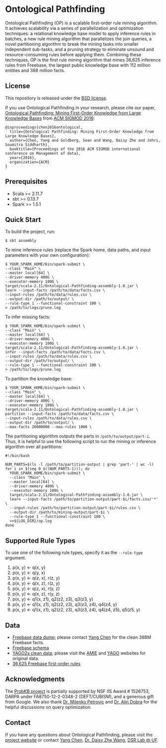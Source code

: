 Ontological Pathfinding
=======================

Ontological Pathfinding (OP) is a scalable first-order rule mining algorithm.
It achieves scalability via a series of parallelization and optimization
techniques: a relational knowledge base model to apply inference rules in
batches, a new rule mining algorithm that parallelizes the join queries, a
novel partitioning algorithm to break the mining tasks into smaller independent
sub-tasks, and a pruning strategy to eliminate unsound and resource-consuming
rules before applying them. Combining these techniques, OP is the first rule
mining algorithm that mines 36,625 inference rules from Freebase, the largest
public knowledge base with 112 million entities and 388 million facts.

License 
-------
This repository is released under the
[BSD license](http://www.freebsd.org/copyright/freebsd-license.html).

If you use Ontological Pathfinding in your research, please cite our paper,
[Ontological Pathfinding: Mining First-Order Knowledge from Large Knowledge
Bases](http://www.cise.ufl.edu/~yang/doc/sigmod16.pdf) from [ACM SIGMOD
2016](http://sigmod2016.org):
```
@inproceedings{chen2016ontological,
  title={Ontological Pathfinding: Mining First-Order Knowledge from Large Knowledge Bases},
  author={Chen, Yang and Goldberg, Sean and Wang, Daisy Zhe and Johri, Soumitra Siddharth},
  booktitle={Proceedings of the 2016 ACM SIGMOD international conference on Management of data},
  year={2016},
  organization={ACM}
}
```

Prerequisites
-------------

 * Scala >= 2.11.7
 * sbt >= 0.13.7
 * Spark >= 1.5.1

Quick Start
-----------
To build the project, run:
```
$ sbt assembly
```

To mine inference rules (replace the Spark home, data paths, and
input parameters with your own configuration):
```
$ YOUR_SPARK_HOME/bin/spark-submit \
--class "Main" \
--master local[64] \
--driver-memory 400G \
--executor-memory 100G \
target/scala-2.11/Ontological-Pathfinding-assembly-1.0.jar \
learn --input-facts /path/to/data/facts.csv \
--input-rules /path/to/data/rules.csv \
--output-dir /path/to/output/ \
--rule-type 1 --functional-constraint 100 \
> /path/to/logs/prune.log
```

To infer missing facts:
```
$ YOUR_SPARK_HOME/bin/spark-submit \
--class "Main" \
--master local[64] \
--driver-memory 400G \
--executor-memory 100G \
target/scala-2.11/Ontological-Pathfinding-assembly-1.0.jar \
infer --input-facts /path/to/data/facts.csv \
--input-rules /path/to/data/rules.csv \
--output-dir /path/to/output/ \
--rule-type 1 --functional-constraint 100 \
> /path/to/logs/prune.log
```

To partition the knowledge base:
```
$ YOUR_SPARK_HOME/bin/spark-submit \
--class "Main" \
--master local[64] \
--driver-memory 400G \
--executor-memory 100G \
target/scala-2.11/Ontological-Pathfinding-assembly-1.0.jar \
partition --input-facts /path/to/data/facts.csv \
--input-rules /path/to/data/rules.csv \
--output-dir /path/to/output/ \
--max-facts 20000000 --max-rules 1000 \
```

The partitioning algorithm outputs the parts in `/path/to/output/part-i`. Thus,
it is helpful to use the following script to run the mining or inference
algorithm over all partitions:
```
#!/bin/bash

NUM_PARTS=$(ls -l /path/to/partition-output | grep 'part-' | wc -l)
for i in $(seq 0 $((NUM_PARTS-1))); do
  YOUR_SPARK_HOME/bin/spark-submit \
  --class "Main" \
  --master local[64] \
  --driver-memory 400G \
  --executor-memory 100G \
  target/scala-2.11/Ontological-Pathfinding-assembly-1.0.jar \
  learn --input-facts /path/to/partition-output/part-$i/facts.csv/'*' \
  --input-rules /path/to/partition-output/part-$i/rules.csv \
  --output-dir /path/to/mining-output/part-$i \
  --rule-type 1 --functional-constraint 100 \
  >>${LOG_DIR}/op.log
done

```

Supported Rule Types
--------------------
To use one of the following rule types, specify it as the `--rule-type` argument.

 1. p(x, y) <- q(x, y)
 2. p(x, y) <- q(y, x)
 3. p(x, y) <- q(z, x), r(z, y)
 4. p(x, y) <- q(x, z), r(z, y)
 5. p(x, y) <- q(z, x), r(y, z)
 6. p(x, y) <- q(x, z), r(y, z)
 7. p(x, y) <- q1(x, z1), q2(z2, z3), q3(z3, y)
 8. p(x, y) <- q1(x, z1), q2(z2, z3), q3(z3, z4), q4(z4, y)
 9. p(x, y) <- q1(x, z1), q2(z2, z3), q3(z3, z4), q4(z4, z5), q5(z5, y)

Data
----
 * [Freebase data dump](https://developers.google.com/freebase/data); please
   contact [Yang Chen](mailto:yang@cise.ufl.edu) for the clean 388M Freebase facts.
 * [Freebase schema](data/freebase/freebase-schema.csv)
 * [YAGO2s clean data](data/yago2s); please visit the [AMIE](https://www.mpi-inf.mpg.de/departments/databases-and-information-systems/research/yago-naga/amie) and [YAGO](http://www.mpi-inf.mpg.de/departments/databases-and-information-systems/research/yago-naga/yago/downloads) websites for original data.
 * [36,625 Freebase first-order rules](http://cise.ufl.edu/~yang/data/Freebase-Rules.zip)

Acknowledgments
---------------
The [ProbKB
project](http://dsr.cise.ufl.edu/projects/probkb-web-scale-probabilistic-knowledge-base)
is partially supported by NSF IIS Award # 1526753, DARPA under
FA8750-12-2-0348-2 (DEFT/CUBISM), and a generous gift from Google. We also
thank [Dr. Milenko Petrovic](http://www.ihmc.us/groups/mpetrovic) and [Dr. Alin
Dobra](http://www.cise.ufl.edu/~adobra) for the helpful discussions on query
optimization.

Contact
-------
If you have any questions about Ontological Pathfinding, please visit the
[project
website](http://dsr.cise.ufl.edu/projects/probkb-web-scale-probabilistic-knowledge-base)
or contact [Yang Chen](http://www.cise.ufl.edu/~yang), [Dr. Daisy Zhe
Wang](http://www.cise.ufl.edu/~daisyw), [DSR Lab @
UF](http://dsr.cise.ufl.edu).
